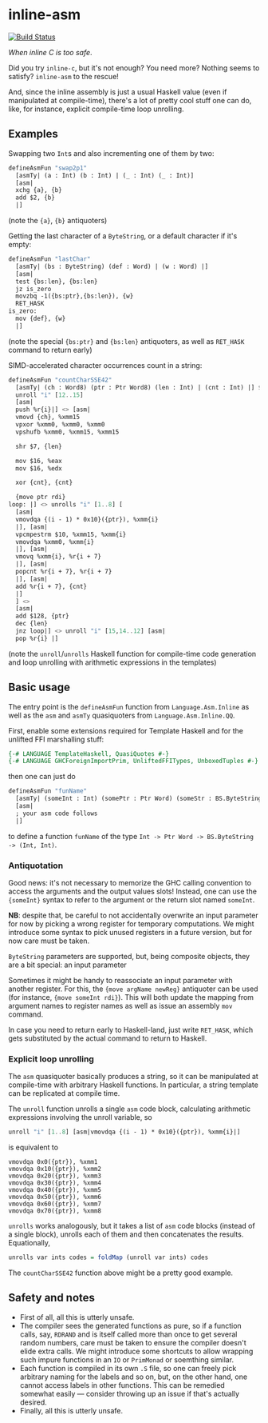 # inline-asm

[![Build Status][travis-badge]][travis]

_When inline C is too safe_.

Did you try `inline-c`, but it's not enough? You need more? Nothing seems to satisfy?
`inline-asm` to the rescue!

And, since the inline assembly is just a usual Haskell value (even if manipulated at compile-time),
there's a lot of pretty cool stuff one can do, like, for instance, explicit compile-time loop unrolling.

## Examples

Swapping two `Int`s and also incrementing one of them by two:
```haskell
defineAsmFun "swap2p1"
  [asmTy| (a : Int) (b : Int) | (_ : Int) (_ : Int)]
  [asm|
  xchg {a}, {b}
  add $2, {b}
  |]
```
(note the `{a}`, `{b}` antiquoters)

Getting the last character of a `ByteString`, or a default character if it's empty:
```haskell
defineAsmFun "lastChar"
  [asmTy| (bs : ByteString) (def : Word) | (w : Word) |]
  [asm|
  test {bs:len}, {bs:len}
  jz is_zero
  movzbq -1({bs:ptr},{bs:len}), {w}
  RET_HASK
is_zero:
  mov {def}, {w}
  |]
```
(note the special `{bs:ptr}` and `{bs:len}` antiquoters, as well as `RET_HASK` command to return early)

SIMD-accelerated character occurrences count in a string:
```haskell
defineAsmFun "countCharSSE42"
  [asmTy| (ch : Word8) (ptr : Ptr Word8) (len : Int) | (cnt : Int) |] $
  unroll "i" [12..15]
  [asm|
  push %r{i}|] <> [asm|
  vmovd {ch}, %xmm15
  vpxor %xmm0, %xmm0, %xmm0
  vpshufb %xmm0, %xmm15, %xmm15

  shr $7, {len}

  mov $16, %eax
  mov $16, %edx

  xor {cnt}, {cnt}

  {move ptr rdi}
loop: |] <> unrolls "i" [1..8] [
  [asm|
  vmovdqa {(i - 1) * 0x10}({ptr}), %xmm{i}
  |], [asm|
  vpcmpestrm $10, %xmm15, %xmm{i}
  vmovdqa %xmm0, %xmm{i}
  |], [asm|
  vmovq %xmm{i}, %r{i + 7}
  |], [asm|
  popcnt %r{i + 7}, %r{i + 7}
  |], [asm|
  add %r{i + 7}, {cnt}
  |]
  ] <>
  [asm|
  add $128, {ptr}
  dec {len}
  jnz loop|] <> unroll "i" [15,14..12] [asm|
  pop %r{i} |]
```
(note the `unroll`/`unrolls` Haskell function for compile-time code generation and loop unrolling
with arithmetic expressions in the templates)

## Basic usage

The entry point is the `defineAsmFun` function from `Language.Asm.Inline`
as well as the `asm` and `asmTy` quasiquoters from `Language.Asm.Inline.QQ`.

First, enable some extensions required for Template Haskell and for the unlifted FFI marshalling stuff:
```haskell
{-# LANGUAGE TemplateHaskell, QuasiQuotes #-}
{-# LANGUAGE GHCForeignImportPrim, UnliftedFFITypes, UnboxedTuples #-}
```

then one can just do
```haskell
defineAsmFun "funName"
  [asmTy| (someInt : Int) (somePtr : Ptr Word) (someStr : BS.ByteString) | (len : Int) (count : Int) |]
  [asm|
  ; your asm code follows
  |]
```
to define a function `funName` of the type `Int -> Ptr Word -> BS.ByteString -> (Int, Int)`.

### Antiquotation

Good news: it's not necessary to memorize the GHC calling convention
to access the arguments and the output values slots!
Instead, one can use the `{someInt}` syntax to refer to the argument or the return slot named `someInt`.

**NB**: despite that, be careful to not accidentally overwrite an input parameter for now
by picking a wrong register for temporary computations.
We might introduce some syntax to pick unused registers in a future version, but for now care must be taken.

`ByteString` parameters are supported, but, being composite objects, they are a bit special:
an input parameter

Sometimes it might be handy to reassociate an input parameter with another register.
For this, the `{move argName newReg}` antiquoter can be used (for instance, `{move someInt rdi}`).
This will both update the mapping from argument names to register names
as well as issue an assembly `mov` command.

In case you need to return early to Haskell-land, just write `RET_HASK`,
which gets substituted by the actual command to return to Haskell.

### Explicit loop unrolling

The `asm` quasiquoter basically produces a string,
so it can be manipulated at compile-time with arbitrary Haskell functions.
In particular, a string template can be replicated at compile time.

The `unroll` function unrolls a single `asm` code block,
calculating arithmetic expressions involving the unroll variable, so
```haskell
unroll "i" [1..8] [asm|vmovdqa {(i - 1) * 0x10}({ptr}), %xmm{i}|]
```
is equivalent to
```assembly
vmovdqa 0x0({ptr}), %xmm1
vmovdqa 0x10({ptr}), %xmm2
vmovdqa 0x20({ptr}), %xmm3
vmovdqa 0x30({ptr}), %xmm4
vmovdqa 0x40({ptr}), %xmm5
vmovdqa 0x50({ptr}), %xmm6
vmovdqa 0x60({ptr}), %xmm7
vmovdqa 0x70({ptr}), %xmm8
```

`unrolls` works analogously, but it takes a list of `asm` code blocks (instead of a single block),
unrolls each of them and then concatenates the results. Equationally,
```haskell
unrolls var ints codes = foldMap (unroll var ints) codes
```

The `countCharSSE42` function above might be a pretty good example.


## Safety and notes

* First of all, all this is utterly unsafe.
* The compiler sees the generated functions as pure, so if a function calls,
  say, `RDRAND` and is itself called more than once to get several random numbers,
  care must be taken to ensure the compiler doesn't elide extra calls.
  We might introduce some shortcuts to allow wrapping such impure functions
  in an `IO` or `PrimMonad` or soemthing similar.
* Each function is compiled in its own `.S` file,
  so one can freely pick arbitrary naming for the labels and so on,
  but, on the other hand, one cannot access labels in other functions.
  This can be remedied somewhat easily — consider throwing up an issue if that's actually desired.
* Finally, all this is utterly unsafe.

[travis]:        <https://travis-ci.org/0xd34df00d/inline-asm>
[travis-badge]:  <https://travis-ci.org/0xd34df00d/inline-asm.svg?branch=master>
